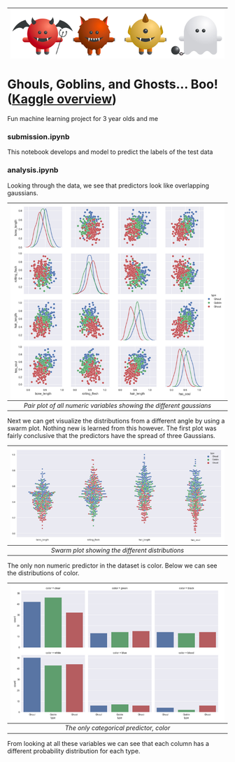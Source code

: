 | <img src="photos/ghoul.png" alt="Ghouls" style="float:left;"/> | 
|:--:| 

# Ghouls, Goblins, and Ghosts... Boo! ([Kaggle overview](https://www.kaggle.com/c/ghouls-goblins-and-ghosts-boo))

Fun machine learning project for 3 year olds and me

### submission.ipynb

This notebook develops and model to predict the labels of the test data

### analysis.ipynb

Looking through the data, we see that predictors look like overlapping gaussians.

| <img src="photos/pairplot.png" alt="Pair plot of numeric variables" style="float:left;"/> | 
|:--:| 
| *Pair plot of all numeric variables showing the different gaussians* | 

Next we can get visualize the distributions from a different angle by using a swarm plot.  Nothing new is learned from this however.  The first plot was fairly conclusive that the predictors have the spread of three Gaussians.

| <img src="photos/swarmplot.png" alt="Swarm plot of numeric variables" style="float:left;"/> | 
|:--:| 
| *Swarm plot showing the different distributions* | 

The only non numeric predictor in the dataset is color.  Below we can see the distributions of color.

| <img src="photos/factorplot.png" alt="Factor plot of color and type" style="float:left;"/> | 
|:--:| 
| *The only categorical predictor, color* | 

From looking at all these variables we can see that each column has a different probability distribution for each type.
